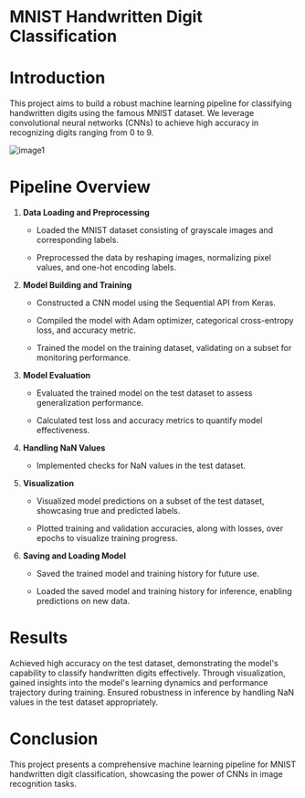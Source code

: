 # MNIST Handwritten Digit Classification

# Introduction

This project aims to build a robust machine learning pipeline for classifying handwritten digits using the famous MNIST dataset. We leverage convolutional neural networks (CNNs) to achieve high accuracy in recognizing digits ranging from 0 to 9.


![image1](https://github.com/Bhagyasri00/Digit_Classification/assets/142825445/cd32ea9b-8188-4441-88c7-c6896d634d27)



# Pipeline Overview
1. **Data Loading and Preprocessing**
   - Loaded the MNIST dataset consisting of grayscale images and corresponding labels.
     
   - Preprocessed the data by reshaping images, normalizing pixel values, and one-hot encoding labels.
  
2. **Model Building and Training**
   - Constructed a CNN model using the Sequential API from Keras.
     
   - Compiled the model with Adam optimizer, categorical cross-entropy loss, and accuracy metric.
     
   - Trained the model on the training dataset, validating on a subset for monitoring performance.
     
3. **Model Evaluation**
   - Evaluated the trained model on the test dataset to assess generalization performance.
     
   - Calculated test loss and accuracy metrics to quantify model effectiveness.

4. **Handling NaN Values**
   - Implemented checks for NaN values in the test dataset.
     
5. **Visualization**
   -  Visualized model predictions on a subset of the test dataset, showcasing true and predicted labels.
     
   -  Plotted training and validation accuracies, along with losses, over epochs to visualize training progress.

6. **Saving and Loading Model**
   - Saved the trained model and training history for future use.
     
   - Loaded the saved model and training history for inference, enabling predictions on new data.


# Results

Achieved high accuracy on the test dataset, demonstrating the model's capability to classify handwritten digits effectively.
Through visualization, gained insights into the model's learning dynamics and performance trajectory during training.
Ensured robustness in inference by handling NaN values in the test dataset appropriately.

# Conclusion

This project presents a comprehensive machine learning pipeline for MNIST handwritten digit classification, showcasing the power of CNNs in image recognition tasks.



